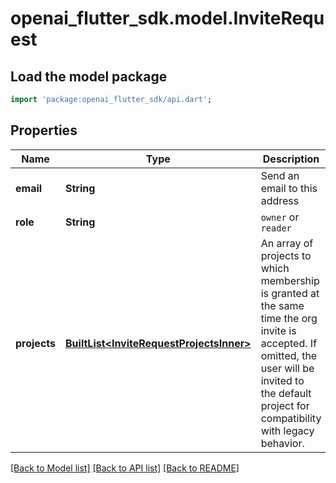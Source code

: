 # openai_flutter_sdk.model.InviteRequest

## Load the model package
```dart
import 'package:openai_flutter_sdk/api.dart';
```

## Properties
Name | Type | Description | Notes
------------ | ------------- | ------------- | -------------
**email** | **String** | Send an email to this address | 
**role** | **String** | `owner` or `reader` | 
**projects** | [**BuiltList&lt;InviteRequestProjectsInner&gt;**](InviteRequestProjectsInner.md) | An array of projects to which membership is granted at the same time the org invite is accepted. If omitted, the user will be invited to the default project for compatibility with legacy behavior. | [optional] 

[[Back to Model list]](../README.md#documentation-for-models) [[Back to API list]](../README.md#documentation-for-api-endpoints) [[Back to README]](../README.md)


